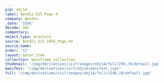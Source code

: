 ```yaml
---
pid: obj14
label: Bendix G15 Page 4
company: Bendix
_date: '1956'
decade: 50s
commentary:
object_type: brochure
source: Bendix_G15_1956_Page_04
source_name:
order: '13'
layout: qatar_item
collection: mainframe_collection
thumbnail: "/img/derivatives/iiif/images/obj14/full/250,/0/default.jpg"
manifest: "/img/derivatives/iiif/obj14/manifest.json"
full: "/img/derivatives/iiif/images/obj14/full/1140,/0/default.jpg"
---
```

